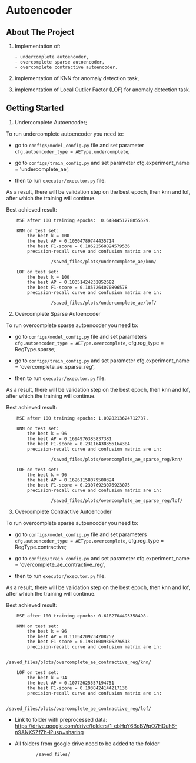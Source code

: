 # Autoencoder

## About The Project

1) Implementation of:

       - undercomplete autoencoder,
       - overcomplete sparse autoencoder,
       - overcomplete contractive autoencoder.

2) implementation of KNN for anomaly detection task,
3) implementation of Local Outlier Factor (LOF) for anomaly detection task.


## Getting Started

1) Undercomplete Autoencoder;

To run undercomplete autoencoder you need to:

- go to `configs/model_config.py` file and set parameter `cfg.autoencoder_type = AEType.undercomplete`;

- go to `configs/train_config.py` and set parameter cfg.experiment_name = 'undercomplete_ae',

- then to run `executor/executor.py` file. 
       
As a result, there will be validation step on the best epoch, then knn and lof, after which the training will continue.
  
Best achieved result:

        MSE after 100 training epochs:  0.6484451278855529.
  
        KNN on test set: 
            the best k = 100
            the best AP = 0.10504789744435714
            the best F1-score = 0.18622568824579536
            precision-recall curve and confusion matrix are in:
            
                     /saved_files/plots/undercomplete_ae/knn/
  
        LOF on test set: 
            the best k = 100
            the best AP = 0.10351424232852682
            the best F1-score = 0.1857264070896578
            precision-recall curve and confusion matrix are in:
            
                     /saved_files/plots/undercomplete_ae/lof/

2) Overcomplete Sparse Autoencoder


To run overcomplete sparse autoencoder you need to:

- go to `configs/model_config.py` file and set parameters `cfg.autoencoder_type = AEType.overcomplete`, cfg.reg_type = RegType.sparse;

- go to `configs/train_config.py` and set parameter cfg.experiment_name = 'overcomplete_ae_sparse_reg',

- then to run `executor/executor.py` file. 
       
As a result, there will be validation step on the best epoch, then knn and lof, after which the training will continue.

Best achieved result:

        MSE after 100 training epochs: 1.0028213624712787.

        KNN on test set: 
            the best k = 96
            the best AP = 0.1694976385837381
            the best F1-score = 0.23116438356164384
            precision-recall curve and confusion matrix are in:
            
                     /saved_files/plots/overcomplete_ae_sparse_reg/knn/

        LOF on test set: 
            the best k = 96
            the best AP = 0.16261158079500324
            the best F1-score = 0.23076923076923075
            precision-recall curve and confusion matrix are in:
            
                     /saved_files/plots/overcomplete_ae_sparse_reg/lof/


3) Overcomplete Contractive Autoencoder



To run overcomplete sparse autoencoder you need to:

- go to `configs/model_config.py` file and set parameters `cfg.autoencoder_type = AEType.overcomplete`, cfg.reg_type = RegType.contractive;

- go to `configs/train_config.py` and set parameter cfg.experiment_name = 'overcomplete_ae_contractive_reg',

- then to run `executor/executor.py` file. 
       
As a result, there will be validation step on the best epoch, then knn and lof, after which the training will continue.

Best achieved result:
        
        MSE after 100 training epochs: 0.6182704493358498.

        KNN on test set: 
            the best k = 96
            the best AP = 0.11054209234208252
            the best F1-score = 0.19816009305276513
            precision-recall curve and confusion matrix are in:
            
                     /saved_files/plots/overcomplete_ae_contractive_reg/knn/

        LOF on test set: 
            the best k = 94
            the best AP = 0.10772625557194751
            the best F1-score = 0.1938424144217136
            precision-recall curve and confusion matrix are in:
            
                     /saved_files/plots/overcomplete_ae_contractive_reg/lof/
            
            
- Link to folder with preprocessed data:
    https://drive.google.com/drive/folders/1_cbHpY6BoBWpO7HDuh6-n9ANXSZfZh-I?usp=sharing
  
- All folders from google drive need to be added to the folder

              /saved_files/
